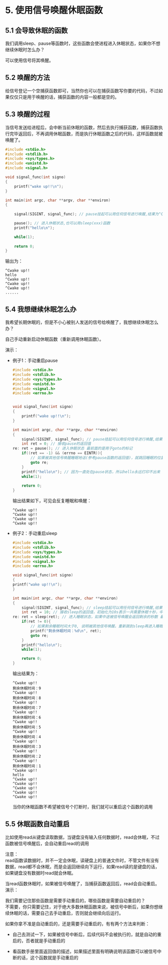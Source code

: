 # 5. 使用信号唤醒休眠函数

## 5.1 会导致休眠的函数

我们调用sleep、pause等函数时，这些函数会使进程进入休眠状态，如果你不想继续休眠时怎么办？

可以使用信号将其唤醒。

## 5.2 唤醒的方法

给信号登记一个空捕获函数即可，当然你也可以在捕获函数写你要的代码，不过如果仅仅只是用于唤醒的话，捕获函数的内容一般都是空的。

## 5.3 唤醒的过程

当信号发送给进程后，会中断当前休眠的函数，然后去执行捕获函数，捕获函数执行完毕返回后，不再调用休眠函数，而是执行休眠函数之后的代码，这样函数就被唤醒了。

```c
#include <stdio.h>
#include <stdlib.h>
#include <sys/types.h>
#include <unistd.h>
#include <signal.h>

void signal_func(int signo)
{
    printf("wake up!!\n");
}

int main(int argc, char **argv, char **environ)
{
	
	signal(SIGINT, signal_func); // pause挂起可以用任何信号进行唤醒,结果为^Cwake up!!hello

	pause(); // 进入休眠状态,也可以用sleep(xxx)函数
	printf("hello\n");

	while(1);
	
	return 0;
}
```

输出为：

```shell
^Cwake up!!
hello
^Cwake up!!
^Cwake up!!
^Cwake up!!
......
```

## 5.4 我想继续休眠怎么办

我希望长期休眠的，但是不小心被别人发送的信号给唤醒了，我想继续休眠怎么办？

自己手动重新启动休眠函数（重新调用休眠函数）。	

演示：

+ 例子1：手动重启pause
  
  ```c
  #include <stdio.h>
  #include <stdlib.h>
  #include <sys/types.h>
  #include <unistd.h>
  #include <signal.h>
  #include <errno.h>


  void signal_func(int signo)
  {
      printf("wake up!!\n");
  }

  int main(int argc, char **argv, char **environ)
  {
      signal(SIGINT, signal_func); // pause挂起可以用任何信号进行唤醒,结果为^Cwake up!!hello
      int ret = 0; // 接收pause的返回值
  re: ret = pause(); // 进入休眠状态 最前面的是用于goto的标记
      if((ret == -1) && (errno == EINTR)){
          // 如果被其他信号唤醒睡眠地话(参考pause函数的返回值)，就跳回睡眠的位置再次执行，相当于重启睡眠了
          goto re;
      }
      printf("hello\n"); // 因为一直处在pause状态，所以hello永远打印不出来
      while(1);
      
      return 0;
  }
  ```
  
  输出结果如下，可见会反复睡眠和唤醒：
  
  ```shell
  ^Cwake up!!
  ^Cwake up!!
  ^Cwake up!!
  ^Cwake up!!
  ```
  
+ 例子2：手动重启sleep

  ```c
  #include <stdio.h>
  #include <stdlib.h>
  #include <sys/types.h>
  #include <unistd.h>
  #include <signal.h>
  #include <errno.h>

  void signal_func(int signo)
  {
  printf("wake up!!\n");
  }

  int main(int argc, char **argv, char **environ)
  {
      signal(SIGINT, signal_func); // sleep挂起可以用任何信号进行唤醒,结果为^Cwake up!!hello
      int ret = 10; // 接收sleep的返回值，初始化为10s表示一共需要休眠十秒，中间被信号唤醒回来会接着休眠
  re: ret = sleep(ret); // 进入睡眠状态，如果中途被信号唤醒会返回剩余的秒数 最前面的是用于goto的标记
      if(ret != 0){
          // 如果剩余睡眠时间大于0, 说明被其他信号唤醒。重新跳到sleep再进入睡眠状态,休眠剩余的描述
          printf("剩余休眠时间：%d\n", ret);
          goto re;
      }
      printf("hello\n");
      while(1);

      return 0;
  }
  ```
  
  输出结果为：
  
  ```shell
  ^Cwake up!!
  剩余休眠时间：9
  ^Cwake up!!
  剩余休眠时间：8
  ^Cwake up!!
  剩余休眠时间：7
  ^Cwake up!!
  剩余休眠时间：6
  ^Cwake up!!
  剩余休眠时间：5
  ^Cwake up!!
  剩余休眠时间：4
  ^Cwake up!!
  剩余休眠时间：3
  ^Cwake up!!
  剩余休眠时间：2
  ^Cwake up!!
  剩余休眠时间：1
  ^Cwake up!!
  hello
  ^Cwake up!!
  ^Cwake up!!
  ^Cwake up!!
  ^Cwake up!!
  ^Cwake up!!
  ```
  
  当你的休眠函数不希望被信号个打断时，我们就可以重启这个函数的调用  

## 5.5 休眠函数自动重启

比如使用read从键盘读取数据，当键盘没有输入任何数据时，read会休眠，不过函数被信号唤醒后，会自动重启read的调用  

注意：  
read函数读数据时，并不一定会休眠，读硬盘上的普通文件时，不管文件有没有数据，read都不会休眠，而是会返回继续向下运行，如果read读的是键盘的话，如果键盘没有数据时read就会休眠。

当read函数休眠时，如果被信号唤醒了，当捕获函数返回后，read会自动重启。演示：

我们需要记住那些函数是需要手动重启的，哪些函数是需要自动重启的？   
不需要，你只需要记住，对于绝大多数休眠函数来说，被信号中断后，如果你想继续休眠的话，需要自己去手动重启，否则就会继续向后运行。

如果你拿不准是自动重启的，还是需要手动重启的，有有两个方法来判断：

+ 自己去测试一下，如果被信号中断后，后续代码不会被执行的，就是自动的重启的，否者就是手动重启的

+ 看函数手册里面返回值的描述，如果描述里面有明确说明该函数可以被信号中断的话，这个函数就是手动重启的


